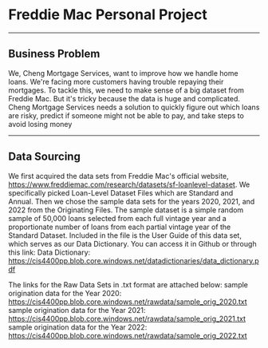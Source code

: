 # Freddie Mac Personal Project
---
Business Problem
---
We, Cheng Mortgage Services, want to improve how we handle home loans. We're facing more customers having trouble repaying their mortgages. To tackle this, we need to make sense of a big dataset from Freddie Mac. But it's tricky because the data is huge and complicated. Cheng Mortgage Services needs a solution to quickly figure out which loans are risky, predict if someone might not be able to pay, and take steps to avoid losing money

---
Data Sourcing
---
We first acquired the data sets from Freddie Mac's official website, https://www.freddiemac.com/research/datasets/sf-loanlevel-dataset. We specifically picked Loan-Level Dataset Files which are Standard and Annual. Then we chose the sample data sets for the years 2020, 2021, and 2022 from the Originating Files. The sample dataset is a simple random sample of 50,000 loans selected from each full vintage year and a proportionate number of loans from each partial vintage year of the Standard Dataset. Included in the file is the User Guide of this data set, which serves as our Data Dictionary. You can access it in Github or through this link:
Data Dictionary: https://cis4400pp.blob.core.windows.net/datadictionaries/data_dictionary.pdf

The links for the Raw Data Sets in .txt format are attached below: 
sample origination data for the Year 2020: https://cis4400pp.blob.core.windows.net/rawdata/sample_orig_2020.txt
sample origination data for the Year 2021: https://cis4400pp.blob.core.windows.net/rawdata/sample_orig_2021.txt
sample origination data for the Year 2022: https://cis4400pp.blob.core.windows.net/rawdata/sample_orig_2022.txt

